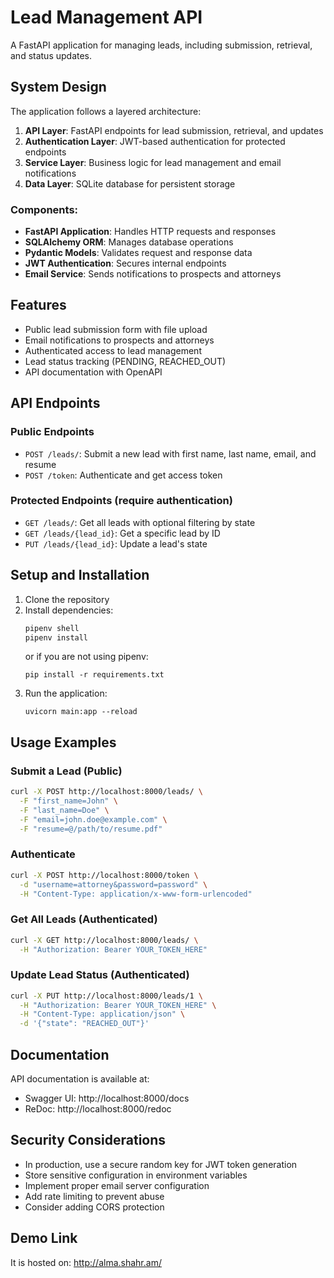 # Lead Management API

A FastAPI application for managing leads, including submission, retrieval, and status updates.

## System Design

The application follows a layered architecture:

1. **API Layer**: FastAPI endpoints for lead submission, retrieval, and updates
2. **Authentication Layer**: JWT-based authentication for protected endpoints
3. **Service Layer**: Business logic for lead management and email notifications
4. **Data Layer**: SQLite database for persistent storage

### Components:

- **FastAPI Application**: Handles HTTP requests and responses
- **SQLAlchemy ORM**: Manages database operations
- **Pydantic Models**: Validates request and response data
- **JWT Authentication**: Secures internal endpoints
- **Email Service**: Sends notifications to prospects and attorneys

## Features

- Public lead submission form with file upload
- Email notifications to prospects and attorneys
- Authenticated access to lead management
- Lead status tracking (PENDING, REACHED_OUT)
- API documentation with OpenAPI

## API Endpoints

### Public Endpoints

- `POST /leads/`: Submit a new lead with first name, last name, email, and resume
- `POST /token`: Authenticate and get access token

### Protected Endpoints (require authentication)

- `GET /leads/`: Get all leads with optional filtering by state
- `GET /leads/{lead_id}`: Get a specific lead by ID
- `PUT /leads/{lead_id}`: Update a lead's state

## Setup and Installation

1. Clone the repository
2. Install dependencies:
    ```bash
   pipenv shell
    pipenv install
   ```
    or if you are not using pipenv:
   ```
   pip install -r requirements.txt
   ```
3. Run the application:
   ```
   uvicorn main:app --reload
   ```

## Usage Examples

### Submit a Lead (Public)

```bash
curl -X POST http://localhost:8000/leads/ \
  -F "first_name=John" \
  -F "last_name=Doe" \
  -F "email=john.doe@example.com" \
  -F "resume=@/path/to/resume.pdf"
```

### Authenticate

```bash
curl -X POST http://localhost:8000/token \
  -d "username=attorney&password=password" \
  -H "Content-Type: application/x-www-form-urlencoded"
```

### Get All Leads (Authenticated)

```bash
curl -X GET http://localhost:8000/leads/ \
  -H "Authorization: Bearer YOUR_TOKEN_HERE"
```

### Update Lead Status (Authenticated)

```bash
curl -X PUT http://localhost:8000/leads/1 \
  -H "Authorization: Bearer YOUR_TOKEN_HERE" \
  -H "Content-Type: application/json" \
  -d '{"state": "REACHED_OUT"}'
```

## Documentation

API documentation is available at:
- Swagger UI: http://localhost:8000/docs
- ReDoc: http://localhost:8000/redoc

## Security Considerations

- In production, use a secure random key for JWT token generation
- Store sensitive configuration in environment variables
- Implement proper email server configuration
- Add rate limiting to prevent abuse
- Consider adding CORS protection

## Demo Link
It is hosted on: http://alma.shahr.am/
